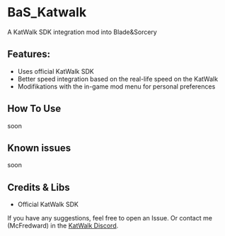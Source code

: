# BaS_Katwalk
A KatWalk SDK integration mod into Blade&Sorcery

## Features:


* Uses official KatWalk SDK
* Better speed integration based on the real-life speed on the KatWalk
* Modifikations with the in-game mod menu for personal preferences

## How To Use

soon

## Known issues

soon

## Credits & Libs

* Official KatWalk SDK

If you have any suggestions, feel free to open an Issue. Or contact me (McFredward) in the [KatWalk Discord](https://discord.gg/kat-vr-community-785305088465567824).

